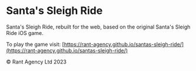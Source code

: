# Santa's Sleigh Ride
Santa's Sleigh Ride, rebuilt for the web, based on the original Santa's Sleigh Ride iOS game.

To play the game visit: [https://rant-agency.github.io/santas-sleigh-ride/](https://rant-agency.github.io/santas-sleigh-ride/)

© Rant Agency Ltd 2023